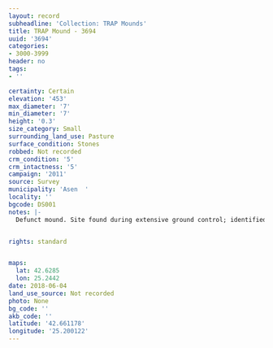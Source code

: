 ```yaml
---
layout: record
subheadline: 'Collection: TRAP Mounds'
title: TRAP Mound - 3694
uuid: '3694'
categories:
- 3000-3999
header: no
tags:
- ''

certainty: Certain
elevation: '453'
max_diameter: '7'
min_diameter: '7'
height: '0.3'
size_category: Small
surrounding_land_use: Pasture
surface_condition: Stones
robbed: Not recorded
crm_condition: '5'
crm_intactness: '5'
campaign: '2011'
source: Survey
municipality: 'Asen  '
locality: ''
bgcode: DS001
notes: |-
  Defunct mound. Site found during extensive ground control; identified as mound but not fully registeredHeight extrapolated not documented.


rights: standard


maps:
  lat: 42.6285
  lon: 25.2442
date: 2018-06-04
land_use_source: Not recorded
photo: None
bg_code: ''
akb_code: ''
latitude: '42.661178'
longitude: '25.200122'
---
```

